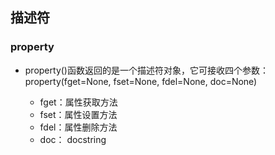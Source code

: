 ## 描述符

### property
- property()函数返回的是一个描述符对象，它可接收四个参数：property(fget=None, fset=None, fdel=None, doc=None)

    - fget：属性获取方法
    - fset：属性设置方法
    - fdel：属性删除方法
    - doc： docstring
    
